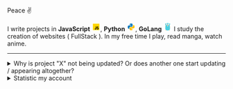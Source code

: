 Peace ✌️

I write projects in **JavaScript** <img src="https://raw.githubusercontent.com/Redume/Redume/master/icons/javascript.svg" alt="JavaScript" height=20>, **Python** <img src="https://raw.githubusercontent.com/Redume/Redume/master/icons/python.svg" alt="Python" height=20>, **GoLang** <img src="https://raw.githubusercontent.com/Redume/Redume/master/icons/golang.svg" alt="GoLang" height=20> I study the creation of websites ( FullStack ). In my free time I play, read manga, watch anime.

---

<details> 
  <summary>Why is project "X" not being updated? Or does another one start updating / appearing altogether?</summary>

###

Either I got tired of one project and I wanted to do another, or I lost the motivation to update or maintain the project.
</details>

<details>
  <summary>Statistic my account</summary>

###

![](http://github-profile-summary-cards.vercel.app/api/cards/stats?username=Redume&theme=dracula)
</details>
